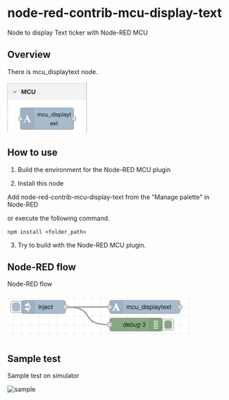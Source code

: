 # node-red-contrib-mcu-display-text

Node to display Text ticker with Node-RED MCU

## Overview

There is mcu_displaytext node.  

![palette](image/palette.jpg)

## How to use

1. Build the environment for the Node-RED MCU plugin  

2. Install this node  

Add node-red-contrib-mcu-display-text from the "Manage palette" in Node-RED

 or execute the following command.  

```
npm install <folder_path>  
```

3. Try to build with the Node-RED MCU plugin.

## Node-RED flow

Node-RED flow  

![flow](image/flow.png)

## Sample test

Sample test on simulator  

![sample](image/sample.gif)

